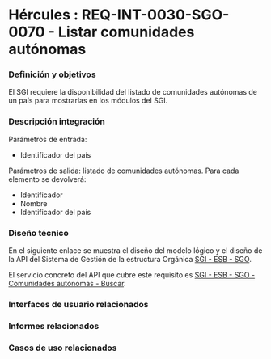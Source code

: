 # Hércules : REQ\-INT\-0030\-SGO\-0070 \- Listar comunidades autónomas













### Definición y objetivos

El SGI requiere la disponibilidad del listado de comunidades autónomas de un país para mostrarlas en los módulos del SGI.

### Descripción integración

Parámetros de entrada:

* Identificador del país

Parámetros de salida: listado de comunidades autónomas. Para cada elemento se devolverá:

* Identificador
* Nombre
* Identificador del país

### Diseño técnico

En el siguiente enlace se muestra el diseño del modelo lógico y el diseño de la API del Sistema de Gestión de la estructura Orgánica [SGI \- ESB \- SGO](https://confluence.um.es/confluence/display/HERCULES/SGI+-+ESB+-+SGO "https://confluence.um.es/confluence/display/HERCULES/SGI+-+ESB+-+SGO").

El servicio concreto del API que cubre este requisito es [SGI \- ESB \- SGO \- Comunidades autónomas \- Buscar](/hercules/sgi-sistema-de-gestion-de-investigacion/diseno/componentes/sgi-esb/sgi-esb-sgo/sgi-esb-sgo-comunidades-autonomas-buscar.md "/hercules/sgi-sistema-de-gestion-de-investigacion/diseno/componentes/sgi-esb/sgi-esb-sgo/sgi-esb-sgo-comunidades-autonomas-buscar.md").

  








### Interfaces de usuario relacionados







### Informes relacionados







### Casos de uso relacionados









